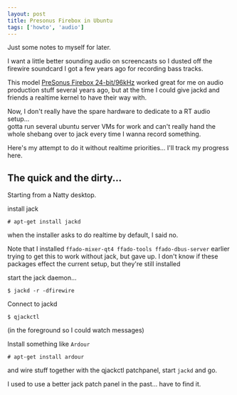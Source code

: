 ```yaml
---
layout: post
title: Presonus Firebox in Ubuntu
tags: ['howto', 'audio']
---
```


Just some notes to myself for later.

I want a little better sounding audio on screencasts so I dusted off
the firewire soundcard I got a few years ago for recording bass tracks.

This model [PreSonus Firebox 24-bit/96kHz](http://www.presonus.com/)
worked great for me on audio production stuff several years
ago, but at the time I could give jackd and friends a realtime kernel
to have their way with.

Now, I don't really have the spare hardware to dedicate to a RT audio setup...  
gotta run several ubuntu server VMs for work and can't really hand the whole
shebang over to jack every time I wanna record something.

Here's my attempt to do it without realtime priorities...
I'll track my progress here.

## The quick and the dirty...

Starting from a Natty desktop.

install jack

    # apt-get install jackd

when the installer asks to do realtime by default, I said no.

Note that I installed `ffado-mixer-qt4 ffado-tools ffado-dbus-server`
earlier trying to get this to work without jack, but gave up.  I don't
know if these packages effect the current setup, but they're still
installed

start the jack daemon... 

    $ jackd -r -dfirewire

Connect to jackd

    $ qjackctl 

(in the foreground so I could watch messages)

Install something like `Ardour`

    # apt-get install ardour

and wire stuff together with the qjackctl patchpanel,
start `jackd` and go.

I used to use a better jack patch panel in the past... have to find it.
